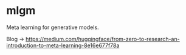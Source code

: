 # mlgm
Meta learning for generative models.

Blog ->
https://medium.com/huggingface/from-zero-to-research-an-introduction-to-meta-learning-8e16e677f78a
